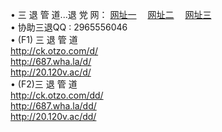 &#8226; 三 退 管 道...退 党 网：
<a href="http://ck.otzo.com/read/go/8/" target="_blank">网址一</a>
　<a href="http://687.wha.la/read/go/8/" target="_blank">网址二</a>
　<a href="http://20.120v.ac/read/go/8/" target="_blank">网址三</a>
　<br />
&#8226; 协助三退QQ :
2965556046<br />
&#8226; (F1) 三 退 管 道<br />
  <a href="http://ck.otzo.com/d/" target="_blank">http://ck.otzo.com/d/</a><br />
  <a href="http://687.wha.la/d/" target="_blank">http://687.wha.la/d/</a><br />
  <a href="http://20.120v.ac/d/" target="_blank">http://20.120v.ac/d/</a><br />
&#8226; (F2)三 退 管 道<br />
  <a href="http://ck.otzo.com/dd/" target="_blank">http://ck.otzo.com/dd/</a><br />
  <a href="http://687.wha.la/dd/" target="_blank">http://687.wha.la/dd/</a><br />
<a href="http://20.120v.ac/dd/" target="_blank">http://20.120v.ac/dd/</a><br />
